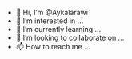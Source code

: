 - 👋 Hi, I’m @Aykalarawi
- 👀 I’m interested in ...
- 🌱 I’m currently learning ...
- 💞️ I’m looking to collaborate on ...
- 📫 How to reach me ...

<!---
Aykalarawi/Aykalarawi is a ✨ special ✨ repository because its `README.md` (this file) appears on your GitHub profile.
You can click the Preview link to take a look at your changes.
--->
